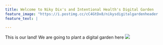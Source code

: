 ```yaml
---
title: Welcome to Niky Dix's and Intentional Health's Digital Garden
feature_image: "https://i.postimg.cc/cC4GtDx8/nikysdigitalgardenheader.png"
feature_text: |
  
---
```


This is our land! We are going to plant a digital garden here 
![](https://i.postimg.cc/kXgZCkdc/Gaping-Void-Ai.jpg)